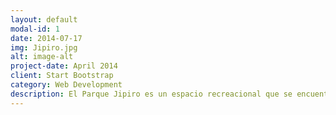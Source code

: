 ```yaml
---
layout: default
modal-id: 1
date: 2014-07-17
img: Jipiro.jpg
alt: image-alt
project-date: April 2014
client: Start Bootstrap
category: Web Development
description: El Parque Jipiro es un espacio recreacional que se encuentra localizado en la provincia de Loja. Este parque también es conocido con el nombre de Parque de la Universidad Cultural a causa de que en aquel se encuentran réplicas de las más importantes manifestaciones culturales del mundo.Entre las réplicas que presenta este parque del Ecuador, se encuentran la réplica de la Catedral de San Basilio, cuya original se sitúa en Moscú. Esta construcción en el parque, cuenta con dos resbaladeras  que la hacen atractiva para los niños. 
---
```

